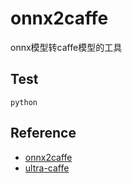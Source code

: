 # onnx2caffe
onnx模型转caffe模型的工具

## Test
```
python 
```
## Reference
* [onnx2caffe](https://github.com/MTlab/onnx2caffe.git)  
* [ultra-caffe](https://github.com/Linzaer/Ultra-Light-Fast-Generic-Face-Detector-1MB/tree/master/caffe)

